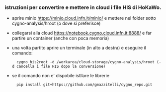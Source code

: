 ### istruzioni per convertire e mettere in cloud i file HIS di HoKaWo.

* aprire minio https://minio.cloud.infn.it/minio/ e mettere nel folder  sotto cygno-analysis/hroot (o dove si preferisce)
* collegarsi alla cloud https://notebook.cygno.cloud.infn.it:8888/ e far partire un container (anche con poca memoria) 
* una volta partito aprire un terminale (in alto a destra) e eseguire il comando:

        cygno_his2root -d /workarea/cloud-storage/cygno-analysis/hroot (-d cancella i file HIS dopo la conversione)
  
* se il comando non e' dispobile istllare le librerie 

        pip install git+https://github.com/gmazzitelli/cygno_repo.git
